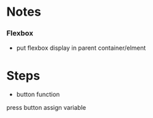 # Notes

### Flexbox

- put flexbox display in parent container/elment

# Steps
- button function

press button
assign variable
